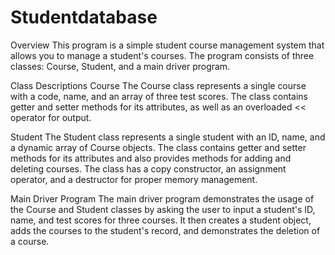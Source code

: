 # Studentdatabase

Overview
This program is a simple student course management system that allows you to manage a student's courses. The program consists of three classes: Course, Student, and a main driver program.

Class Descriptions
Course
The Course class represents a single course with a code, name, and an array of three test scores. The class contains getter and setter methods for its attributes, as well as an overloaded << operator for output.

Student
The Student class represents a single student with an ID, name, and a dynamic array of Course objects. The class contains getter and setter methods for its attributes and also provides methods for adding and deleting courses. The class has a copy constructor, an assignment operator, and a destructor for proper memory management.

Main Driver Program
The main driver program demonstrates the usage of the Course and Student classes by asking the user to input a student's ID, name, and test scores for three courses. It then creates a student object, adds the courses to the student's record, and demonstrates the deletion of a course.
